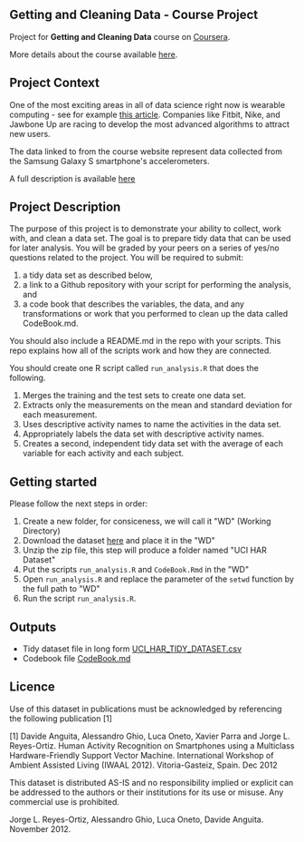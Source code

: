 ## Getting and Cleaning Data - Course Project
Project for **Getting and Cleaning Data** course on [Coursera](https://www.coursera.org).

More details about the course available [here](https://www.coursera.org/course/getdata).

## Project Context
One of the most exciting areas in all of data science right now is wearable computing - see for example [this article](http://www.insideactivitytracking.com/data-science-activity-tracking-and-the-battle-for-the-worlds-top-sports-brand/).
Companies like Fitbit, Nike, and Jawbone Up are racing to develop the most advanced algorithms to attract new users.

The data linked to from the course website represent data collected from the Samsung Galaxy S smartphone's accelerometers.

A full description is available [here](http://archive.ics.uci.edu/ml/datasets/Human+Activity+Recognition+Using+Smartphones) 

## Project Description
The purpose of this project is to demonstrate your ability to collect, work with, and clean a data set. The goal is to prepare tidy data that can be used for later analysis. You will be graded by your peers on a series of yes/no questions related to the project.
You will be required to submit:
 1. a tidy data set as described below,
 2. a link to a Github repository with your script for performing the analysis, and
 3. a code book that describes the variables, the data, and any transformations or work that you performed to clean up the data called CodeBook.md.

You should also include a README.md in the repo with your scripts. This repo explains how all of the scripts work and how they are connected.

You should create one R script called `run_analysis.R` that does the following. 
 1. Merges the training and the test sets to create one data set.
 2. Extracts only the measurements on the mean and standard deviation for each measurement.
 3. Uses descriptive activity names to name the activities in the data set.
 4. Appropriately labels the data set with descriptive activity names.
 5. Creates a second, independent tidy data set with the average of each variable for each activity and each subject. 

## Getting started
Please follow the next steps in order:
 1. Create a new folder, for consiceness, we will call it "WD" (Working Directory)
 2. Download the dataset [here](https://d396qusza40orc.cloudfront.net/getdata%2Fprojectfiles%2FUCI%20HAR%20Dataset.zip) and place it in the "WD"
 3. Unzip the zip file, this step will produce a folder named "UCI HAR Dataset"
 4. Put the scripts `run_analysis.R` and `CodeBook.Rmd` in the "WD"
 5. Open `run_analysis.R` and replace the parameter of the `setwd` function by the full path to "WD"
 6. Run the script `run_analysis.R`.

## Outputs
 * Tidy dataset file in long form [UCI_HAR_TIDY_DATASET.csv](https://github.com/MAHlimi/Getting-and-Cleaning-Data/blob/master/UCI_HAR_TIDY_DATASET.csv)
 * Codebook file [CodeBook.md](https://github.com/MAHlimi/Getting-and-Cleaning-Data/blob/master/CodeBook.md)


## Licence
Use of this dataset in publications must be acknowledged by referencing the following publication [1] 

[1] Davide Anguita, Alessandro Ghio, Luca Oneto, Xavier Parra and Jorge L. Reyes-Ortiz. Human Activity Recognition on Smartphones using a Multiclass Hardware-Friendly Support Vector Machine. International Workshop of Ambient Assisted Living (IWAAL 2012). Vitoria-Gasteiz, Spain. Dec 2012

This dataset is distributed AS-IS and no responsibility implied or explicit can be addressed to the authors or their institutions for its use or misuse. Any commercial use is prohibited.

Jorge L. Reyes-Ortiz, Alessandro Ghio, Luca Oneto, Davide Anguita. November 2012.
